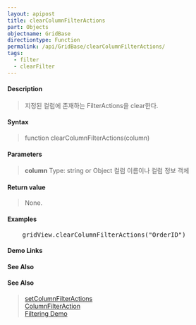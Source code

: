 ```yaml
---
layout: apipost
title: clearColumnFilterActions
part: Objects
objectname: GridBase
directiontype: Function
permalink: /api/GridBase/clearColumnFilterActions/
tags:
  - filter
  - clearFilter
---
```



#### Description

> 지정된 컬럼에 존재하는 FilterActions을 clear한다.  

#### Syntax

> function clearColumnFilterActions(column)  

#### Parameters

>**column**
>Type: string or Object
>컬럼 이름이나 컬럼 정보 객체

#### Return value

> None.  

#### Examples 

<pre class="prettyprint">
    gridView.clearColumnFilterActions("OrderID")
</pre>

#### Demo Links
#### See Also

#### See Also
> [setColumnFilterActions](/api/GridBase/setColumnFilterActions)  
> [ColumnFilterAction](/api/types/ColumnFilterAction/)  
> [Filtering Demo](http://demo.realgrid.com/Demo/ColumnFiltering)